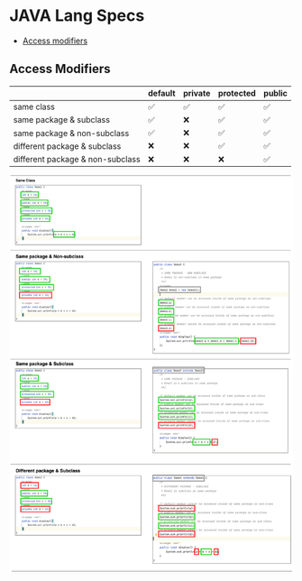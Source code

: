 # JAVA Lang Specs

- [Access modifiers](#access-modifiers)

## Access Modifiers

|                                 |default             |private             |protected           |public              |
|---                              |---                 |---                 |---                 |---                 |          
| same class                      | :white_check_mark: | :white_check_mark: | :white_check_mark: | :white_check_mark: |
| same package & subclass         | :white_check_mark: | :x:                | :white_check_mark: | :white_check_mark: |
| same package & non-subclass     | :white_check_mark: | :x:                | :white_check_mark: | :white_check_mark: |
| different package & subclass    | :x:                | :x:                | :white_check_mark: | :white_check_mark: |
| different package & non-subclass| :x:                | :x:                | :x:                | :white_check_mark: |

![access_modifiers](https://github.com/HunorVadaszPerhat/java_lang_specs/blob/main/images/access_modifiers.png)
